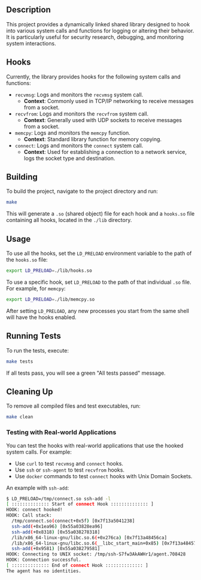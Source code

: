 ## Description

This project provides a dynamically linked shared library designed to hook into various system calls and functions for
logging or altering their behavior.
It is particularly useful for security research, debugging, and monitoring system interactions.

## Hooks

Currently, the library provides hooks for the following system calls and functions:

- `recvmsg`: Logs and monitors the `recvmsg` system call.
    - **Context**: Commonly used in TCP/IP networking to receive messages from a socket.
- `recvfrom`: Logs and monitors the `recvfrom` system call.
    - **Context**: Generally used with UDP sockets to receive messages from a socket.
- `memcpy`: Logs and monitors the `memcpy` function.
    - **Context**: Standard library function for memory copying.
- `connect`: Logs and monitors the `connect` system call.
    - **Context**: Used for establishing a connection to a network service, logs the socket type and destination.

## Building

To build the project, navigate to the project directory and run:

```bash
make
```

This will generate a `.so` (shared object) file for each hook and a `hooks.so` file containing all hooks, located in
the `./lib` directory.

## Usage

To use all the hooks, set the `LD_PRELOAD` environment variable to the path of the `hooks.so` file:

```bash
export LD_PRELOAD=./lib/hooks.so
```

To use a specific hook, set `LD_PRELOAD` to the path of that individual `.so` file. For example, for `memcpy`:

```bash
export LD_PRELOAD=./lib/memcpy.so
```

After setting `LD_PRELOAD`, any new processes you start from the same shell will have the hooks enabled.

## Running Tests

To run the tests, execute:

```bash
make tests
```

If all tests pass, you will see a green "All tests passed" message.

## Cleaning Up

To remove all compiled files and test executables, run:

```bash
make clean
```

### Testing with Real-world Applications

You can test the hooks with real-world applications that use the hooked system calls. For example:

- Use `curl` to test `recvmsg` and `connect` hooks.
- Use `ssh` or `ssh-agent` to test `recvfrom` hooks.
- Use `docker` commands to test `connect` hooks with Unix Domain Sockets.

An example with `ssh-add`:

```bash
$ LD_PRELOAD=/tmp/connect.so ssh-add -l
[ :::::::::::::: Start of connect Hook :::::::::::::: ]
HOOK: connect hooked!
HOOK: Call stack:
  /tmp/connect.so(connect+0x5f) [0x7f13a5041238]
  ssh-add(+0x1ea96) [0x55a03828ea96]
  ssh-add(+0x8318) [0x55a038278318]
  /lib/x86_64-linux-gnu/libc.so.6(+0x276ca) [0x7f13a48456ca]
  /lib/x86_64-linux-gnu/libc.so.6(__libc_start_main+0x85) [0x7f13a4845785]
  ssh-add(+0x9581) [0x55a038279581]
HOOK: Connecting to UNIX socket: /tmp/ssh-S7fw3AkAWHr1/agent.708428
HOOK: Connection successful.
[ :::::::::::::: End of connect Hook :::::::::::::: ]
The agent has no identities.
```